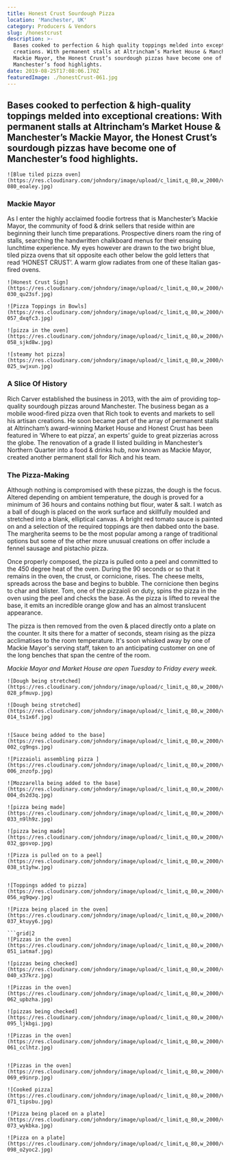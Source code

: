 ```yaml
---
title: Honest Crust Sourdough Pizza
location: 'Manchester, UK'
category: Producers & Vendors
slug: /honestcrust
description: >-
  Bases cooked to perfection & high quality toppings melded into exceptional
  creations. With permanent stalls at Altrincham’s Market House & Manchester’s
  Mackie Mayor, the Honest Crust’s sourdough pizzas have become one of
  Manchester’s food highlights.
date: 2019-08-25T17:08:06.170Z
featuredImage: ./honestCrust-061.jpg
---
```

## Bases cooked to perfection & high-quality toppings melded into exceptional creations: With permanent stalls at Altrincham’s Market House & Manchester’s Mackie Mayor, the Honest Crust’s sourdough pizzas have become one of Manchester’s food highlights.

```grid|1
![Blue tiled pizza oven](https://res.cloudinary.com/johndory/image/upload/c_limit,q_80,w_2000/v1568569341/posts/honestcrust/honestCrust-080_eoaley.jpg)
```

### Mackie Mayor

As I enter the highly acclaimed foodie fortress that is Manchester’s Mackie Mayor, the community of food & drink sellers that reside within are beginning their lunch time preparations.  Prospective diners roam the ring of stalls, searching the handwritten chalkboard menus for their ensuing lunchtime experience.  My eyes however are drawn to the two bright blue, tiled pizza ovens that sit opposite each other below the gold letters that read ‘HONEST CRUST’.  A warm glow radiates from one of these Italian gas-fired ovens. 

```grid|2
![Honest Crust Sign](https://res.cloudinary.com/johndory/image/upload/c_limit,q_80,w_2000/v1568569335/posts/honestcrust/honestCrust-030_qu23sf.jpg)

![Pizza Toppings in Bowls](https://res.cloudinary.com/johndory/image/upload/c_limit,q_80,w_2000/v1568569338/posts/honestcrust/honestCrust-057_dxqfc3.jpg)
```

```grid|2
![pizza in the oven](https://res.cloudinary.com/johndory/image/upload/c_limit,q_80,w_2000/v1568569339/posts/honestcrust/honestCrust-058_sjkd8w.jpg)

![steamy hot pizza](https://res.cloudinary.com/johndory/image/upload/c_limit,q_80,w_2000/v1568569333/posts/honestcrust/honestCrust-025_swjxun.jpg)
```

### A Slice Of History

Rich Carver established the business in 2013, with the aim of providing top-quality sourdough pizzas around Manchester. The business began as a mobile wood-fired pizza oven that Rich took to events and markets to sell his artisan creations.  He soon became part of the array of permanent stalls at Altrincham’s award-winning Market House and Honest Crust has been featured in ‘Where to eat pizza’, an experts’ guide to great pizzerias across the globe. The renovation of a grade II listed building in Manchester’s Northern Quarter into a food & drinks hub, now known as Mackie Mayor, created another permanent stall for Rich and his team.

### The Pizza-Making

Although nothing is compromised with these pizzas, the dough is the focus.  Altered depending on ambient temperature, the dough is proved for a minimum of 36 hours and contains nothing but flour, water & salt.  I watch as a ball of dough is placed on the work surface and skillfully moulded and stretched into a blank, elliptical canvas. A bright red tomato sauce is painted on and a selection of the required toppings are then dabbed onto the base.  The margherita seems to be the most popular among a range of traditional options but some of the other more unusual creations on offer include a fennel sausage and pistachio pizza.  

Once properly composed, the pizza is pulled onto a peel and committed to the 450 degree heat of the oven.  During the 90 seconds or so that it remains in the oven, the crust, or cornicione, rises. The cheese melts, spreads across the base and begins to bubble. The cornicione then begins to char and blister.  Tom, one of the pizzaioli on duty, spins the pizza in the oven using the peel and checks the base.  As the pizza is lifted to reveal the base, it emits an incredible orange glow and has an almost translucent appearance.

The pizza is then removed from the oven & placed directly onto a plate on the counter. It sits there for a matter of seconds, steam rising as the pizza acclimatises to the room temperature.  It's soon whisked away by one of Mackie Mayor's serving staff, taken to an  anticipating customer on one of the long benches that span the centre of the room. 

_Mackie Mayor and Market House are open Tuesday to Friday every week._


```grid|2
![Dough being stretched](https://res.cloudinary.com/johndory/image/upload/c_limit,q_80,w_2000/v1568569334/posts/honestcrust/honestCrust-028_pfmuvp.jpg)

![Dough being stretched](https://res.cloudinary.com/johndory/image/upload/c_limit,q_80,w_2000/v1568569344/posts/honestcrust/honestCrust-014_ts1x6f.jpg)

```

```grid|1

![Sauce being added to the base](https://res.cloudinary.com/johndory/image/upload/c_limit,q_80,w_2000/v1568569344/posts/honestcrust/honestCrust-002_cg9ngs.jpg)
```

```grid|2
![Pizzaioli assembling pizza ](https://res.cloudinary.com/johndory/image/upload/c_limit,q_80,w_2000/v1568569345/posts/honestcrust/honestCrust-006_znzofp.jpg)

![Mozzarella being added to the base](https://res.cloudinary.com/johndory/image/upload/c_limit,q_80,w_2000/v1568569345/posts/honestcrust/honestCrust-004_ds2d3q.jpg)
```

```grid|2
![pizza being made](https://res.cloudinary.com/johndory/image/upload/c_limit,q_80,w_2000/v1568569332/posts/honestcrust/honestCrust-033_n9lh9z.jpg)

![pizza being made](https://res.cloudinary.com/johndory/image/upload/c_limit,q_80,w_2000/v1568569332/posts/honestcrust/honestCrust-032_gpsvop.jpg)
```

```grid|1
![Pizza is pulled on to a peel](https://res.cloudinary.com/johndory/image/upload/c_limit,q_80,w_2000/v1568569334/posts/honestcrust/honestCrust-038_st1yhw.jpg)
```

```grid|2

![Toppings added to pizza](https://res.cloudinary.com/johndory/image/upload/c_limit,q_80,w_2000/v1568569336/posts/honestcrust/honestCrust-056_xg9qwy.jpg)

![Pizza being placed in the oven](https://res.cloudinary.com/johndory/image/upload/c_limit,q_80,w_2000/v1568569333/posts/honestcrust/honestCrust-037_ktuyy6.jpg)

```grid|2
![Pizzas in the oven](https://res.cloudinary.com/johndory/image/upload/c_limit,q_80,w_2000/v1568569336/posts/honestcrust/honestCrust-051_iatmaf.jpg)

![pizzas being checked](https://res.cloudinary.com/johndory/image/upload/c_limit,q_80,w_2000/v1568569334/posts/honestcrust/honestCrust-040_x37krz.jpg)
```

```grid|2
![Pizzas in the oven](https://res.cloudinary.com/johndory/image/upload/c_limit,q_80,w_2000/v1568569340/posts/honestcrust/honestCrust-062_upbzha.jpg)

![pizzas being checked](https://res.cloudinary.com/johndory/image/upload/c_limit,q_80,w_2000/v1568569345/posts/honestcrust/honestCrust-095_ljkbgi.jpg)

```

```grid|1
![Pizzas in the oven](https://res.cloudinary.com/johndory/image/upload/c_limit,q_80,w_2000/v1568569341/posts/honestcrust/honestCrust-061_cclhtz.jpg)
```

```grid|2

![Pizzas in the oven](https://res.cloudinary.com/johndory/image/upload/c_limit,q_80,w_2000/v1568569340/posts/honestcrust/honestCrust-069_e9inrp.jpg)

![Cooked pizza](https://res.cloudinary.com/johndory/image/upload/c_limit,q_80,w_2000/v1568569341/posts/honestcrust/honestCrust-071_tipsbu.jpg)
```

```grid|2
![Pizza being placed on a plate](https://res.cloudinary.com/johndory/image/upload/c_limit,q_80,w_2000/v1568569341/posts/honestcrust/honestCrust-073_wykbka.jpg)

![Pizza on a plate](https://res.cloudinary.com/johndory/image/upload/c_limit,q_80,w_2000/v1568569343/posts/honestcrust/honestCrust-098_o2yoc2.jpg)
```
